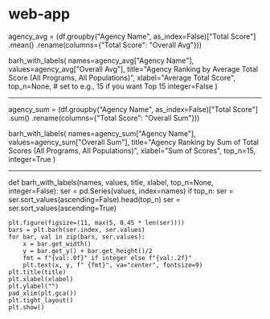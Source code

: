 # web-app

agency_avg = (df.groupby("Agency Name", as_index=False)["Total Score"]
                .mean()
                .rename(columns={"Total Score": "Overall Avg"}))

barh_with_labels(
    names=agency_avg["Agency Name"],
    values=agency_avg["Overall Avg"],
    title="Agency Ranking by Average Total Score (All Programs, All Populations)",
    xlabel="Average Total Score",
    top_n=None,  # set to e.g., 15 if you want Top 15
    integer=False
)

---------------
agency_sum = (df.groupby("Agency Name", as_index=False)["Total Score"]
                .sum()
                .rename(columns={"Total Score": "Overall Sum"}))

barh_with_labels(
    names=agency_sum["Agency Name"],
    values=agency_sum["Overall Sum"],
    title="Agency Ranking by Sum of Total Scores (All Programs, All Populations)",
    xlabel="Sum of Scores",
    top_n=15,
    integer=True
)

-----------
def barh_with_labels(names, values, title, xlabel, top_n=None, integer=False):
    ser = pd.Series(values, index=names)
    if top_n:
        ser = ser.sort_values(ascending=False).head(top_n)
    ser = ser.sort_values(ascending=True)

    plt.figure(figsize=(11, max(5, 0.45 * len(ser))))
    bars = plt.barh(ser.index, ser.values)
    for bar, val in zip(bars, ser.values):
        x = bar.get_width()
        y = bar.get_y() + bar.get_height()/2
        fmt = f"{val:.0f}" if integer else f"{val:.2f}"
        plt.text(x, y, f" {fmt}", va="center", fontsize=9)
    plt.title(title)
    plt.xlabel(xlabel)
    plt.ylabel("")
    pad_xlim(plt.gca())
    plt.tight_layout()
    plt.show()


